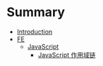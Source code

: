 # Summary

* [Introduction](README.md)
* [FE](fe.md)
  * [JavaScript](fe/javascript.md)
    * [JavaScript 作用域链](fe/javascript/javascript-zuo-yong-yu-lian.md)


